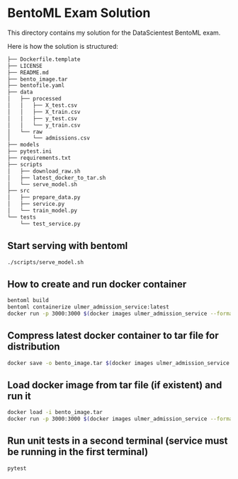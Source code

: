 # BentoML Exam Solution

This directory contains my solution for the DataScientest BentoML exam.

Here is how the solution is structured:

```bash       
├── Dockerfile.template
├── LICENSE
├── README.md
├── bento_image.tar
├── bentofile.yaml
├── data
│   ├── processed
│   │   ├── X_test.csv
│   │   ├── X_train.csv
│   │   ├── y_test.csv
│   │   └── y_train.csv
│   └── raw
│       └── admissions.csv
├── models
├── pytest.ini
├── requirements.txt
├── scripts
│   ├── download_raw.sh
│   ├── latest_docker_to_tar.sh
│   └── serve_model.sh
├── src
│   ├── prepare_data.py
│   ├── service.py
│   └── train_model.py
└── tests
    └── test_service.py
```

## Start serving with bentoml

```bash
./scripts/serve_model.sh
```

## How to create and run docker container

```bash
bentoml build
bentoml containerize ulmer_admission_service:latest
docker run -p 3000:3000 $(docker images ulmer_admission_service --format '{{.Repository}}:{{.Tag}}' | head -n 1)
```

## Compress latest docker container to tar file for distribution

```bash
docker save -o bento_image.tar $(docker images ulmer_admission_service --format '{{.Repository}}:{{.Tag}}' | head -n 1)
```

## Load docker image from tar file (if existent) and run it

```bash
docker load -i bento_image.tar
docker run -p 3000:3000 $(docker images ulmer_admission_service --format '{{.Repository}}:{{.Tag}}' | head -n 1)
```

## Run unit tests in a second terminal (service must be running in the first terminal)

```bash
pytest
```